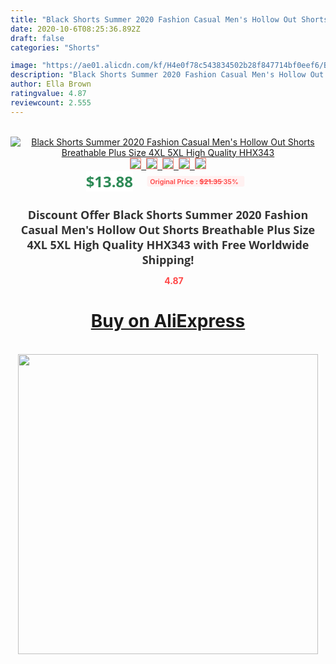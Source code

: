 ```yaml
---
title: "Black Shorts Summer 2020 Fashion Casual Men's Hollow Out Shorts Breathable Plus Size 4XL 5XL High Quality HHX343"
date: 2020-10-6T08:25:36.892Z
draft: false
categories: "Shorts"

image: "https://ae01.alicdn.com/kf/H4e0f78c543834502b28f847714bf0eef6/Black-Shorts-Summer-2020-Fashion-Casual-Men-s-Hollow-Out-Shorts-Breathable-Plus-Size-4XL-5XL.jpg"
description: "Black Shorts Summer 2020 Fashion Casual Men's Hollow Out Shorts Breathable Plus Size 4XL 5XL High Quality HHX343"
author: Ella Brown
ratingvalue: 4.87
reviewcount: 2.555
---
```

<br>
<div style="text-align: center;">
<a href="https://s.click.aliexpress.com/e/_Ao9efb" target="_blank" rel="nofollow noopener noreferrer"><img alt="Black Shorts Summer 2020 Fashion Casual Men's Hollow Out Shorts Breathable Plus Size 4XL 5XL High Quality HHX343" class="magnifier-image" src="https://ae01.alicdn.com/kf/H4e0f78c543834502b28f847714bf0eef6/Black-Shorts-Summer-2020-Fashion-Casual-Men-s-Hollow-Out-Shorts-Breathable-Plus-Size-4XL-5XL.jpg_640x640.jpg">
<br>
<img style="border:1px solid salmon" src="https://ae01.alicdn.com/kf/H4e0f78c543834502b28f847714bf0eef6/Black-Shorts-Summer-2020-Fashion-Casual-Men-s-Hollow-Out-Shorts-Breathable-Plus-Size-4XL-5XL.jpg_120x120.jpg">&nbsp;&nbsp;<img style="border:1px solid salmon" src="https://ae01.alicdn.com/kf/H997da2a9d8d34883b1522c6bf446e69dL/Black-Shorts-Summer-2020-Fashion-Casual-Men-s-Hollow-Out-Shorts-Breathable-Plus-Size-4XL-5XL.jpg_120x120.jpg">&nbsp;&nbsp;<img style="border:1px solid salmon" src="https://ae01.alicdn.com/kf/Hc32b01603ba04cba9e07e23f1545362b2/Black-Shorts-Summer-2020-Fashion-Casual-Men-s-Hollow-Out-Shorts-Breathable-Plus-Size-4XL-5XL.jpg_120x120.jpg">&nbsp;&nbsp;<img style="border:1px solid salmon" src="https://ae01.alicdn.com/kf/H965245e412994c83af62f60c2330bbb70/Black-Shorts-Summer-2020-Fashion-Casual-Men-s-Hollow-Out-Shorts-Breathable-Plus-Size-4XL-5XL.jpg_120x120.jpg">&nbsp;&nbsp;<img style="border:1px solid salmon" src="https://ae01.alicdn.com/kf/Hcb40edcc831a4a4a89ddfaaf6b83168bP/Black-Shorts-Summer-2020-Fashion-Casual-Men-s-Hollow-Out-Shorts-Breathable-Plus-Size-4XL-5XL.jpg_120x120.jpg"></a></div><br0>
<div style="text-align: center;"><span style="background-color: white; border: 0px; box-sizing: border-box; color: seagreen; display: inline-block; font-family: &quot;open sans&quot; , &quot;arial&quot; , &quot;helvetica&quot; , sans-serif , &quot;heiti&quot;; font-size: 24px; font-stretch: inherit; font-weight: 700; line-height: inherit; margin: 0px 10px 0px 0px; padding: 0px; vertical-align: middle;">$13.88 </span>
<span style="background: rgb(255 , 241 , 241); border-radius: 3px; border: 0px; box-sizing: border-box; color: #ff4747; display: inline-block; font-family: inherit; font-size: 12px; font-stretch: inherit; font-style: inherit; font-variant: inherit; font-weight: 600; line-height: inherit; margin: 0px; padding: 2px 5px; transform: scale(0.9); vertical-align: middle;">Original Price : <b style="text-decoration: line-through;">$21.35 </b> 35%&nbsp;&nbsp;</span></div>
<h1 style="color: #333333; display: inline-block; font-family: &quot;open sans&quot; , &quot;arial&quot; , &quot;helvetica&quot; , sans-serif , &quot;heiti&quot;; font-size: 18px; font-stretch: inherit; font-weight: 700; text-align: center;">Discount Offer Black Shorts Summer 2020 Fashion Casual Men's Hollow Out Shorts Breathable Plus Size 4XL 5XL High Quality HHX343 with Free Worldwide Shipping!</h1>
<div style="color: #ff4747; text-align: center;">
<img src="https://4.bp.blogspot.com/-M0ZcTcb-5uY/XleCXlxnR4I/AAAAAAAAAEc/OrjgMkXV1oMQFaCRZj5HQwOCBcu3w1FegCPcBGAYYCw/s1600/star.png" style="height: 15px;">&nbsp;<b>4.87</b></div>
<div class="button_cont" align="center"><a class="buynow_a" href="https://s.click.aliexpress.com/e/_Ao9efb" target="_blank" rel="nofollow noopener noreferrer"><H1>Buy on AliExpress</H1></a></div><br>
<div class="separator" style="clear: both; text-align: center;">
<img src="https://lh3.googleusercontent.com/-pTy5HemUv9M/XlePHvY0dAI/AAAAAAAAAE4/0nX5iRUoIWY8eMW9Dpxeirr157OZliDIgCLcBGAsYHQ/s1600/badge.gif" width="480">
</div>
